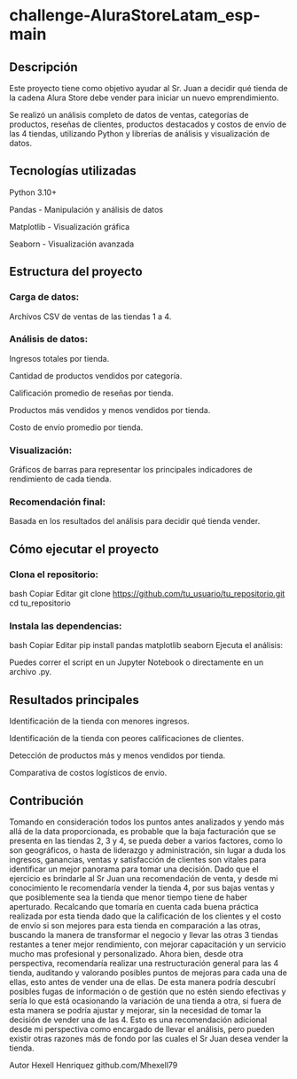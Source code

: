 # challenge-AluraStoreLatam_esp-main
## Descripción
Este proyecto tiene como objetivo ayudar al Sr. Juan a decidir qué tienda de la cadena Alura Store debe vender para iniciar un nuevo emprendimiento.

Se realizó un análisis completo de datos de ventas, categorías de productos, reseñas de clientes, productos destacados y costos de envío de las 4 tiendas, utilizando Python y librerías de análisis y visualización de datos.

## Tecnologías utilizadas
Python 3.10+

Pandas - Manipulación y análisis de datos

Matplotlib - Visualización gráfica

Seaborn - Visualización avanzada

## Estructura del proyecto
### Carga de datos:

Archivos CSV de ventas de las tiendas 1 a 4.

### Análisis de datos:

Ingresos totales por tienda.

Cantidad de productos vendidos por categoría.

Calificación promedio de reseñas por tienda.

Productos más vendidos y menos vendidos por tienda.

Costo de envío promedio por tienda.

### Visualización:

Gráficos de barras para representar los principales indicadores de rendimiento de cada tienda.

### Recomendación final:

Basada en los resultados del análisis para decidir qué tienda vender.

## Cómo ejecutar el proyecto
### Clona el repositorio:

bash
Copiar
Editar
git clone https://github.com/tu_usuario/tu_repositorio.git
cd tu_repositorio
### Instala las dependencias:

bash
Copiar
Editar
pip install pandas matplotlib seaborn
Ejecuta el análisis:

Puedes correr el script en un Jupyter Notebook o directamente en un archivo .py.

## Resultados principales
Identificación de la tienda con menores ingresos.

Identificación de la tienda con peores calificaciones de clientes.

Detección de productos más y menos vendidos por tienda.

Comparativa de costos logísticos de envío.

## Contribución
Tomando en consideración todos los puntos antes analizados y yendo más allá de la data proporcionada, es probable que la baja facturación que se presenta en las tiendas 2, 3 y 4, se pueda deber a varios factores, como lo son geográficos, o hasta de liderazgo y administración, sin lugar a duda los ingresos, ganancias, ventas y satisfacción de clientes son vitales para identificar un mejor panorama para tomar una decisión.
Dado que el ejercicio es brindarle al Sr Juan una recomendación de venta, y desde mi conocimiento le recomendaría vender la tienda 4, por sus bajas ventas y que posiblemente sea la tienda que menor tiempo tiene de haber aperturado. Recalcando que tomaría en cuenta cada buena práctica realizada por esta tienda dado que la calificación de los clientes y el costo de envío si son mejores para esta tienda en comparación a las otras, buscando la manera de transformar el negocio y llevar las otras 3 tiendas restantes a tener mejor rendimiento, con mejorar capacitación y un servicio mucho mas profesional y personalizado.
Ahora bien, desde otra perspectiva, recomendaría realizar una restructuración general para las 4 tienda, auditando y valorando posibles puntos de mejoras para cada una de ellas, esto antes de vender una de ellas. De esta manera podría descubrí posibles fugas de información o de gestión que no estén siendo efectivas y sería lo que está ocasionando la variación de una tienda a otra, si fuera de esta manera se podría ajustar y mejorar, sin la necesidad de tomar la decisión de vender una de las 4. Esto es una recomendación adicional desde mi perspectiva como encargado de llevar el análisis, pero pueden existir otras razones más de fondo por las cuales el Sr Juan desea vender la tienda.


Autor
Hexell Henriquez
github.com/Mhexell79



